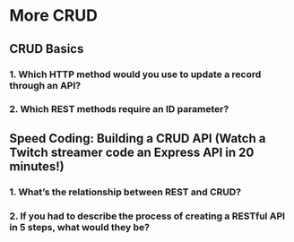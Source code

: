 # More CRUD

## CRUD Basics

### 1. Which HTTP method would you use to update a record through an API?


### 2. Which REST methods require an ID parameter?


## Speed Coding: Building a CRUD API (Watch a Twitch streamer code an Express API in 20 minutes!)

### 1. What’s the relationship between REST and CRUD?


### 2. If you had to describe the process of creating a RESTful API in 5 steps, what would they be?

